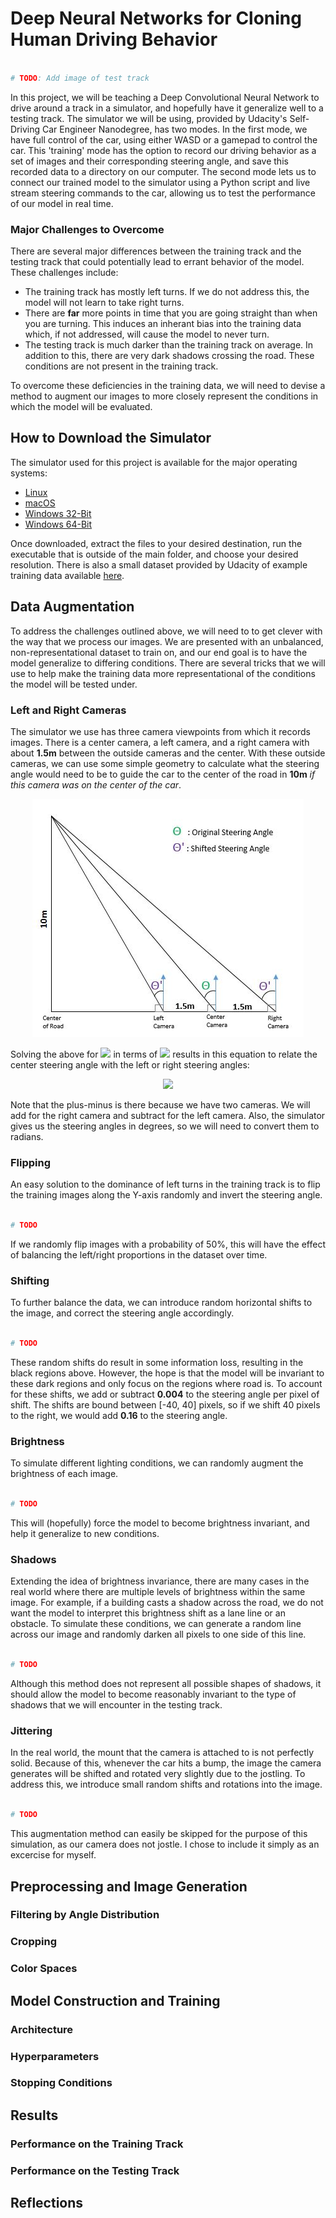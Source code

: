 # **Deep Neural Networks for Cloning Human Driving Behavior**

~~~ python

# TODO: Add image of test track

~~~

In this project, we will be teaching a Deep Convolutional Neural Network to drive around a track in a simulator, and hopefully have it generalize well to a testing track. The simulator we will be using, provided by Udacity's Self-Driving Car Engineer Nanodegree, has two modes. In the first mode, we have full control of the car, using either WASD or a gamepad to control the car. This 'training' mode has the option to record our driving behavior as a set of images and their corresponding steering angle, and save this recorded data to a directory on our computer. The second mode lets us to connect our trained model to the simulator using a Python script and live stream steering commands to the car, allowing us to test the performance of our model in real time.

### Major Challenges to Overcome

There are several major differences between the training track and the testing track that could potentially lead to errant behavior of the model. These challenges include:

- The training track has mostly left turns. If we do not address this, the model will not learn to take right turns.
- There are **far** more points in time that you are going straight than when you are turning. This induces an inherant bias into the training data which, if not addressed, will cause the model to never turn.
- The testing track is much darker than the training track on average. In addition to this, there are very dark shadows crossing the road. These conditions are not present in the training track.

To overcome these deficiencies in the training data, we will need to devise a method to augment our images to more closely represent the conditions in which the model will be evaluated.

## **How to Download the Simulator**

The simulator used for this project is available for the major operating systems:

- [Linux](https://d17h27t6h515a5.cloudfront.net/topher/2016/November/5831f0f7_simulator-linux/simulator-linux.zip)
- [macOS](https://d17h27t6h515a5.cloudfront.net/topher/2016/November/5831f290_simulator-macos/simulator-macos.zip)
- [Windows 32-Bit](https://d17h27t6h515a5.cloudfront.net/topher/2016/November/5831f4b6_simulator-windows-32/simulator-windows-32.zip)
- [Windows 64-Bit](https://d17h27t6h515a5.cloudfront.net/topher/2016/November/5831f3a4_simulator-windows-64/simulator-windows-64.zip)

Once downloaded, extract the files to your desired destination, run the executable that is outside of the main folder, and choose your desired resolution. There is also a small dataset provided by Udacity of example training data available [here](https://d17h27t6h515a5.cloudfront.net/topher/2016/December/584f6edd_data/data.zip).

## **Data Augmentation**

To address the challenges outlined above, we will need to to get clever with the way that we process our images. We are presented with an unbalanced, non-representational dataset to train on, and our end goal is to have the model generalize to differing conditions. There are several tricks that we will use to help make the training data more representational of the conditions the model will be tested under.

### Left and Right Cameras

The simulator we use has three camera viewpoints from which it records images. There is a center camera, a left camera, and a right camera with about **1.5m** between the outside cameras and the center. With these outside cameras, we can use some simple geometry to calculate what the steering angle would need to be to guide the car to the center of the road in **10m** *if this camera was on the center of the car*.

<div align="center">
	<img src="https://github.com/jpthalman/CarND/blob/master/Projects/BehavioralCloning/Images/steering-adjustment.JPG">
</div>

Solving the above for <img src="http://mathurl.com/hcg2kkx.png"> in terms of <img src="http://mathurl.com/26sgh7q.png"> results in this equation to relate the center steering angle with the left or right steering angles:

<div align="center">
	<img src="http://mathurl.com/gvhxf7y.png">
</div>

Note that the plus-minus is there because we have two cameras. We will add for the right camera and subtract for the left camera. Also, the simulator gives us the steering angles in degrees, so we will need to convert them to radians.

### Flipping

An easy solution to the dominance of left turns in the training track is to flip the training images along the Y-axis randomly and invert the steering angle. 

~~~ python

# TODO

~~~

If we randomly flip images with a probability of 50%, this will have the effect of balancing the left/right proportions in the dataset over time. 

### Shifting

To further balance the data, we can introduce random horizontal shifts to the image, and correct the steering angle accordingly. 

~~~ python 

# TODO

~~~

These random shifts do result in some information loss, resulting in the black regions above. However, the hope is that the model will be invariant to these dark regions and only focus on the regions where road is. To account for these shifts, we add or subtract **0.004** to the steering angle per pixel of shift. The shifts are bound between [-40, 40] pixels, so if we shift 40 pixels to the right, we would add **0.16** to the steering angle.

### Brightness

To simulate different lighting conditions, we can randomly augment the brightness of each image.

~~~ python 

# TODO

~~~

This will (hopefully) force the model to become brightness invariant, and help it generalize to new conditions.

### Shadows

Extending the idea of brightness invariance, there are many cases in the real world where there are multiple levels of brightness within the same image. For example, if a building casts a shadow across the road, we do not want the model to interpret this brightness shift as a lane line or an obstacle. To simulate these conditions, we can generate a random line across our image and randomly darken all pixels to one side of this line.

~~~ python 

# TODO

~~~

Although this method does not represent all possible shapes of shadows, it should allow the model to become reasonably invariant to the type of shadows that we will encounter in the testing track.

### Jittering

In the real world, the mount that the camera is attached to is not perfectly solid. Because of this, whenever the car hits a bump, the image the camera generates will be shifted and rotated very slightly due to the jostling. To address this, we introduce small random shifts and rotations into the image.

~~~ python 

# TODO

~~~

This augmentation method can easily be skipped for the purpose of this simulation, as our camera does not jostle. I chose to include it simply as an excercise for myself.

## **Preprocessing and Image Generation**



### Filtering by Angle Distribution



### Cropping



### Color Spaces



## **Model Construction and Training**



### Architecture



### Hyperparameters



### Stopping Conditions



## **Results**



### Performance on the Training Track



### Performance on the Testing Track



## **Reflections**



